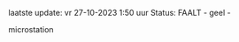 laatste update: 
vr 27-10-2023  1:50   uur 
Status: FAALT - geel - 
<div class="service Y">microstation</div>